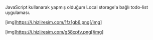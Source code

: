 JavaScript kullanarak yapmış olduğum Local storage'a bağlı todo-list uygulaması.


[img]https://i.hizliresim.com/1fz1gb6.png[/img]

[img]https://i.hizliresim.com/g58cpfv.png[/img]
